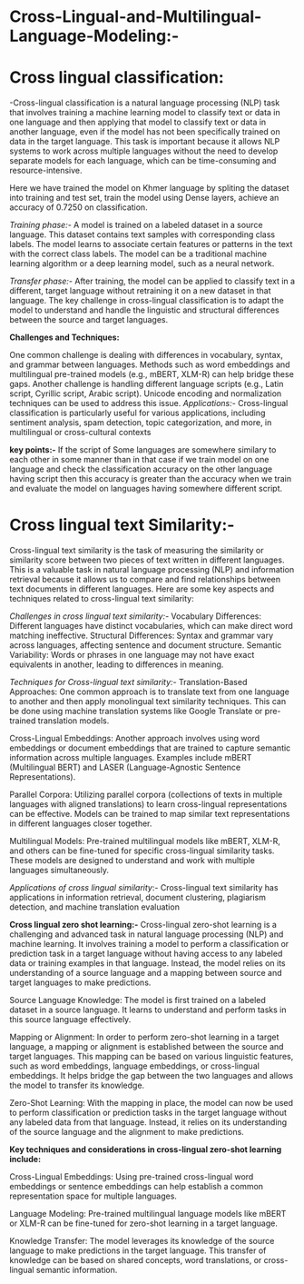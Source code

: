 # Cross-Lingual-and-Multilingual-Language-Modeling:-
# **Cross lingual classification**:
-Cross-lingual classification is a natural language processing (NLP) task that involves training a machine learning model to classify text or data in one language and then applying that model to classify text or data in another language, even if the model has not been specifically trained on data in the target language. This task is important because it allows NLP systems to work across multiple languages without the need to develop separate models for each language, which can be time-consuming and resource-intensive.

Here we have trained the model on Khmer language by spliting the dataset into training and test set, train the model using Dense layers, achieve an accuracy of 0.7250 on classification.

*Training phase:-*
A model is trained on a labeled dataset in a source language. This dataset contains text samples with corresponding class labels. The model learns to associate certain features or patterns in the text with the correct class labels.
The model can be a traditional machine learning algorithm or a deep learning model, such as a neural network.

*Transfer phase:-*
After training, the model can be applied to classify text in a different, target language without retraining it on a new dataset in that language.
The key challenge in cross-lingual classification is to adapt the model to understand and handle the linguistic and structural differences between the source and target languages.

**Challenges and Techniques:**

One common challenge is dealing with differences in vocabulary, syntax, and grammar between languages. Methods such as word embeddings and multilingual pre-trained models (e.g., mBERT, XLM-R) can help bridge these gaps.
Another challenge is handling different language scripts (e.g., Latin script, Cyrillic script, Arabic script). Unicode encoding and normalization techniques can be used to address this issue.
*Applications:-*
Cross-lingual classification is particularly useful for various applications, including sentiment analysis, spam detection, topic categorization, and more, in multilingual or cross-cultural contexts

**key points:-** 
If the script of Some languages are somewhere similary to each other in some manner than in that case if we train model on one language and check the classification accuracy on the other language having script then this accuracy is greater than the accuracy when we train and evaluate the model on languages having somewhere different script.
# **Cross lingual text Similarity:-**
Cross-lingual text similarity is the task of measuring the similarity or similarity score between two pieces of text written in different languages. This is a valuable task in natural language processing (NLP) and information retrieval because it allows us to compare and find relationships between text documents in different languages. Here are some key aspects and techniques related to cross-lingual text similarity:

*Challenges in cross lingual text similarity:-*
Vocabulary Differences: Different languages have distinct vocabularies, which can make direct word matching ineffective.
Structural Differences: Syntax and grammar vary across languages, affecting sentence and document structure.
Semantic Variability: Words or phrases in one language may not have exact equivalents in another, leading to differences in meaning.

*Techniques for Cross-lingual text similarity:-*
Translation-Based Approaches: One common approach is to translate text from one language to another and then apply monolingual text similarity techniques. This can be done using machine translation systems like Google Translate or pre-trained translation models.

Cross-Lingual Embeddings: Another approach involves using word embeddings or document embeddings that are trained to capture semantic information across multiple languages. Examples include mBERT (Multilingual BERT) and LASER (Language-Agnostic Sentence Representations).

Parallel Corpora: Utilizing parallel corpora (collections of texts in multiple languages with aligned translations) to learn cross-lingual representations can be effective. Models can be trained to map similar text representations in different languages closer together.

Multilingual Models: Pre-trained multilingual models like mBERT, XLM-R, and others can be fine-tuned for specific cross-lingual similarity tasks. These models are designed to understand and work with multiple languages simultaneously.

*Applications of cross lingual similarity*:-
Cross-lingual text similarity has applications in information retrieval, document clustering, plagiarism detection, and machine translation evaluation


**Cross lingual zero shot learning:-**
Cross-lingual zero-shot learning is a challenging and advanced task in natural language processing (NLP) and machine learning. It involves training a model to perform a classification or prediction task in a target language without having access to any labeled data or training examples in that language. Instead, the model relies on its understanding of a source language and a mapping between source and target languages to make predictions.

Source Language Knowledge: The model is first trained on a labeled dataset in a source language. It learns to understand and perform tasks in this source language effectively.

Mapping or Alignment: In order to perform zero-shot learning in a target language, a mapping or alignment is established between the source and target languages. This mapping can be based on various linguistic features, such as word embeddings, language embeddings, or cross-lingual embeddings. It helps bridge the gap between the two languages and allows the model to transfer its knowledge.

Zero-Shot Learning: With the mapping in place, the model can now be used to perform classification or prediction tasks in the target language without any labeled data from that language. Instead, it relies on its understanding of the source language and the alignment to make predictions.

**Key techniques and considerations in cross-lingual zero-shot learning include:**

Cross-Lingual Embeddings: Using pre-trained cross-lingual word embeddings or sentence embeddings can help establish a common representation space for multiple languages.

Language Modeling: Pre-trained multilingual language models like mBERT or XLM-R can be fine-tuned for zero-shot learning in a target language.

Knowledge Transfer: The model leverages its knowledge of the source language to make predictions in the target language. This transfer of knowledge can be based on shared concepts, word translations, or cross-lingual semantic information.
